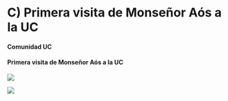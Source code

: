 # C\) Primera visita de Monseñor Aós a la UC

#### Comunidad UC

#### Primera visita de Monseñor Aós a la UC

![](../../.gitbook/assets/mons_celestino_aos_en_la_uc.JPG)

![](../../.gitbook/assets/mons-celestino-aos-en-la-uc.JPG)


